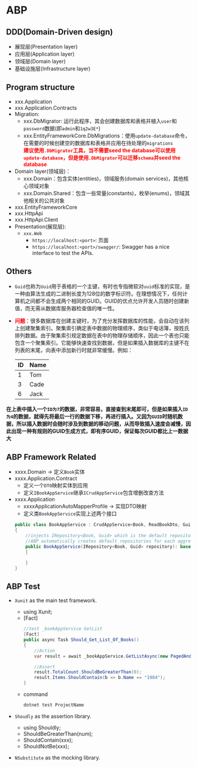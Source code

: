 # ABP
## DDD(Domain-Driven design)
* 展现层(Presentation layer)
* 应用层(Application layer)
* 领域层(Domain layer)
* 基础设施层(Infrastructure layer)

## Program structure
* xxx.Application
* xxx.Application.Contracts
* Migration:
    * xxx.DbMigrator: 运行此程序，其会创建数据库和表格并植入`user`和`password`数据(即`admin`和`1q2w3E*`)
    * xxx.EntityFrameworkCore.DbMigrations：使用`update-database`命令，在需要的时候创建空的数据库和表格并应用在待处理的`migrations`  
    **<font color="red">建议使用`.DbMigrator`工具，当不需要seed the database可以使用`update-database`，但是使用`.DbMigrator`可以迁移`schema`并seed the database</font>**
* Domain layer(领域层)：
    * xxx.Domain：包含实体(entities)，领域服务(domain services)，其他核心领域对象
    * xxx.Domain.Shared：包含一些常量(constants)，枚举(enums)，领域其他相关的公共对象
* xxx.EntityFrameworkCore
* xxx.HttpApi
* xxx.HttpApi.Client
* Presentation(展现层):
    * `xxx.Web`
        * `https://localhost:<port>`: 页面
        * `https://localhost:<port>/swagger/`: Swagger has a nice interface to test the APIs.

## Others
* `Guid`也称为`Uuid`用于表格的一个主键，有时也专指微软对`uuid`标准的实现，是一种由算法生成的二进制长度为128位的数字标识符。在理想情况下，任何计算机之间都不会生成两个相同的GUID。GUID的优点允许开发人员随时创建新值，而无需从数据库服务器检查值的唯一性。
* **<font color="red">问题</font>**：很多数据库在创建主键时，为了充分发挥数据库的性能，会自动在该列上创建聚集索引。聚集索引确定表中数据的物理顺序，类似于电话簿，按姓氏排列数据。由于聚集索引规定数据在表中的物理存储顺序，因此一个表也只能包含一个聚集索引。它能够快速查找到数据，但是如果插入数据库的主键不在列表的末尾，向表中添加新行时就非常缓慢。例如：

    |ID|Name|
    |--|----|
    |1|Tom|
    |3|Cade|
    |6|Jack|
**在上表中插入一个`ID为7`的数据，非常容易，直接查到末尾即可，但是如果插入`ID为4`的数据，就得先将最后一行的数据下移，再进行插入。又因为`GUID`时随机数据，所以插入数据时会随时涉及到数据的移动问题，从而导致插入速度会减慢，因此出现一种有规则的GUID生成方式，即有序GUID，保证每次GUID都比上一数据大**


## ABP Framework Related
* xxxx.Domain &rarr; 定义`Book`实体
* xxxx.Application.Contract
    * 定义一个`DTO`映射实体到应用
    * 定义`IBookAppService`继承`ICrudAppService`包含增删改查方法
* xxxx.Application
    * xxxxApplicationAutoMapperProfile &rarr; 实现DTO映射
    * 定义类`BookAppService`实现上述两个接口
    ```cs
    public class BookAppService : CrudAppService<Book, ReadBookDto, Guid, PagedAndSortedResultRequestDto, CreateUpdateBookDto>, IBookAppService 
    {
        //injects IRepository<Book, Guid> which is the default repository for the Book entity
        //ABP automatically creates default repositories for each aggregate root (or entity)
        public BookAppService(IRepository<Book, Guid> repository): base(repository)
        {

        }
    }
    ```
## ABP Test
* `Xunit` as the main test framework.
    * using Xunit;
    * [Fact]
        ```cs
        //test _bookAppService GetList
        [Fact]
        public async Task Should_Get_List_Of_Books()
        {
            //Action
            var result = await _bookAppService.GetListAsync(new PagedAndSortedResultRequestDto());

            //Assert
            result.TotalCount.ShouldBeGreaterThan(0);
            result.Items.ShouldContain(b => b.Name == "1984");
        }
        ```
    * command
        ```sh
        dotnet test ProjectName
        ```
* `Shoudly` as the assertion library.
    * using Shouldly;
    * ShouldBeGreaterThan(num);
    * ShouldContain(xxx);
    * ShouldNotBe(xxx);

* `NSubstitute` as the mocking library.